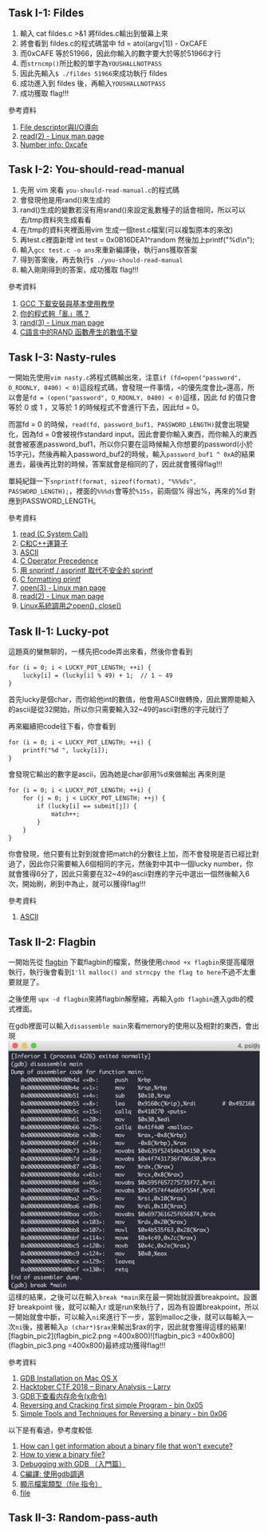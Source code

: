 ## Task I-1: Fildes

1. 輸入 cat fildes.c >&1 將fildes.c輸出到螢幕上來
2. 將會看到 fildes.c的程式碼當中 fd = atoi(argv[1]) - OxCAFE
3. 而0xCAFE 等於51966，因此你輸入的數字要大於等於51966才行
4. 而```strncmp()```所比較的單字為```YOUSHALLNOTPASS```
5. 因此先輸入```$ ./fildes 51966```來成功執行 fildes
6. 成功進入到 fildes 後，再輸入```YOUSHALLNOTPASS```
7. 成功獲取 flag!!!

參考資料

1. [File descriptor與I/O導向](https://blog.xuite.net/tzeng015/twblog/113272117-File+descriptor%E8%88%87I%2FO%E5%B0%8E%E5%90%91)
2. [read(2) - Linux man page](https://linux.die.net/man/2/read)
3. [Number info: 0xcafe](https://numbermonk.com/hexadecimal/51966/en)

## Task I-2: You-should-read-manual

1. 先用 vim 來看 ```you-should-read-manual.c```的程式碼
2. 會發現他是用rand()來生成的
3. rand()生成的變數若沒有用srand()來設定亂數種子的話會相同，所以可以去/tmp資料夾生成看看
4. 在/tmp的資料夾裡面用vim 生成一個test.c檔案(可以複製原本的來改)
5. 再test.c裡面新增 int test = 0x0B16DEA1^random 然後加上printf("%d\n");
6. 輸入```gcc test.c -o ans```來重新編譯後，執行ans獲取答案
7. 得到答案後，再去執行```$ ./you-should-read-manual```
8. 輸入剛剛得到的答案，成功獲取 flag!!!

參考資料

1. [GCC 下載安裝與基本使用教學](https://kaiching.org/pydoing/c/gcc.html)
2. [你的程式夠「亂」嗎？](https://www.ithome.com.tw/voice/110007)
3. [rand(3) - Linux man page](https://linux.die.net/man/3/rand)
4. [C語言中的RAND 函數產生的數值不變](https://zhidao.baidu.com/question/2053472265334017667.html)

## Task I-3: Nasty-rules

   一開始先使用```vim nasty.c```將程式碼輸出來，注意```if (fd=open("password", O_RDONLY, 0400) < 0)```這段程式碼，會發現一件事情，```<```的優先度會比```=```還高，所以會是```fd = (open("password", O_RDONLY, 0400) < 0)```這樣，因此 fd 的值只會等於 0 或 1 ，又等於 1 的時候程式不會進行下去，因此fd = 0。
   
   而當fd = 0 的時候，```read(fd, password_buf1, PASSWORD_LENGTH)```就會出現變化，因為fd = 0會被視作standard input，因此會要你輸入東西，而你輸入的東西就會被塞進password_buf1，所以你只要在這時候輸入你想要的password(小於15字元)，然後再輸入password_buf2的時候，輸入```password_buf1 ^ 0xA```的結果進去，最後再比對的時候，答案就會是相同的了，因此就會獲得flag!!!
   
   單純紀錄一下```snprintf(format, sizeof(format), "%%%ds", PASSWORD_LENGTH);```，裡面的```%%%ds```會等於```%15s```，前兩個% 得出%，再來的%d 對應到PASSWORD_LENGTH。
   
參考資料

1.  [read (C System Call)](http://codewiki.wikidot.com/c:system-calls:read)
2. [C和C++運算子](https://zh.wikipedia.org/wiki/C%E5%92%8CC%2B%2B%E9%81%8B%E7%AE%97%E5%AD%90)
3. [ASCII](https://zh.wikipedia.org/wiki/ASCII)
4. [C Operator Precedence](https://en.cppreference.com/w/c/language/operator_precedence)
5. [用 snprintf / asprintf 取代不安全的 sprintf](https://kheresy.wordpress.com/2010/01/28/%E7%94%A8-snprintf-asprintf-%E5%8F%96%E4%BB%A3%E4%B8%8D%E5%AE%89%E5%85%A8%E7%9A%84-sprintf/)
6. [C formatting printf](http://www.c4learn.com/c-programming/c-formatting-printf/)
7. [open(3) - Linux man page](https://linux.die.net/man/3/open)
8. [read(2) - Linux man page](https://linux.die.net/man/2/read)
9. [Linux系統調用之open(), close()](http://joe.is-programmer.com/posts/17463.html)

## Task II-1: Lucky-pot

這題真的蠻無聊的，一樣先把code弄出來看，然後你會看到
```        
for (i = 0; i < LUCKY_POT_LENGTH; ++i) {
    lucky[i] = (lucky[i] % 49) + 1;  // 1 ~ 49
}
```
首先lucky是個char，而你給他int的數值，他會用ASCII做轉換，因此實際能輸入的ascii是從32開始，所以你只需要輸入32~49的ascii對應的字元就行了

再來繼續把code往下看，你會看到
```
for (i = 0; i < LUCKY_POT_LENGTH; ++i) {
    printf("%d ", lucky[i]);
}
```
會發現它輸出的數字是ascii，因為她是char卻用%d來做輸出
再來則是
```
for (i = 0; i < LUCKY_POT_LENGTH; ++i) {
    for (j = 0; j < LUCKY_POT_LENGTH; ++j) {
        if (lucky[i] == submit[j]) {
            match++;
        }
    }
}
```
你會發現，他只要有比對到就會把match的分數往上加，而不會發現是否已經比對過了，因此你只需要輸入6個相同的字元，然後對中其中一個lucky number，你就會獲得6分了，因此只需要在32~49的ascii對應的字元中選出一個然後輸入6次，開始刷，刷到中為止，就可以獲得flag!!!

參考資料

1.  [ASCII](https://zh.wikipedia.org/wiki/ASCII)

## Task II-2: Flagbin

一開始先從 [flagbin](http://nctuics.louie.lu:20008/flagbin) 下載flagbin的檔案，然後使用```chmod +x flagbin```來提高權限執行，執行後會看到```I'll malloc() and strncpy the flag to here```不過不太重要就是了。

之後使用 ```upx -d flagbin```來將flagbin解壓縮，再輸入```gdb flagbin```進入gdb的模式裡面。

在gdb裡面可以輸入```disassemble main```來看memory的使用以及相對的東西，會出現![flagbin_pic1](flagbin_pic1.png)
這樣的結果，之後可以在輸入```break *main```來在最一開始就設置breakpoint。設置好 breakpoint 後，就可以輸入r 或是run來執行了，因為有設置breakpoint，所以一開始就會中斷，可以輸入```ni```來進行下一步，當到malloc之後，就可以每輸入一次```ni```後，接著輸入```p (char*)$rax```來輸出$rax的字，因此就會獲得這樣的結果![flagbin_pic2](flagbin_pic2.png =400x800)![flagbin_pic3 =400x800](flagbin_pic3.png =400x800)最終成功獲得flag!!!

參考資料

1.  [GDB Installation on Mac OS X](https://www.ics.uci.edu/~pattis/common/handouts/macmingweclipse/allexperimental/mac-gdb-install.html)
2. [Hacktober CTF 2018 – Binary Analysis – Larry](https://veteransec.com/2018/10/19/hacktober-ctf-2018-binary-analysis-larry/)
3. [GDB下查看内存命令(x命令)](https://blog.csdn.net/allenlinrui/article/details/5964046)
4. [Reversing and Cracking first simple Program - bin 0x05](https://www.youtube.com/watch?v=VroEiMOJPm8)
5. [Simple Tools and Techniques for Reversing a binary - bin 0x06](https://www.youtube.com/watch?v=3NTXFUxcKPc)

以下是有看過，參考度較低

1. [How can I get information about a binary file that won't execute?](https://serverfault.com/questions/730922/how-can-i-get-information-about-a-binary-file-that-wont-execute)
2. [How to view a binary file?](https://unix.stackexchange.com/questions/282215/how-to-view-a-binary-file)
3. [Debugging with GDB （入門篇）](http://www.study-area.org/goldencat/debug.htm)
4. [C編譯: 使用gdb調適](https://www.cnblogs.com/vamei/archive/2013/04/03/2998652.html)
5. [顯示檔案類型（file 指令）](https://www.ibm.com/support/knowledgecenter/zh-tw/ssw_aix_72/com.ibm.aix.osdevice/HT_cmd_display_filetypes.htm)
6. [file](https://www.mkssoftware.com/docs/man1/file.1.asp)


## Task II-3: Random-pass-auth